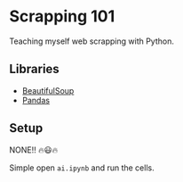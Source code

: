 # Scrapping 101

Teaching myself web scrapping with Python.

## Libraries

- [BeautifulSoup](https://www.crummy.com/software/BeautifulSoup/bs4/doc/)
- [Pandas](https://pandas.pydata.org/)

## Setup

NONE!! 🔥😃🔥

Simple open `ai.ipynb` and run the cells.
